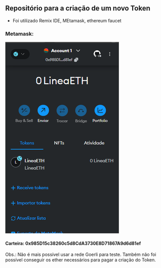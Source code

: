 ## Repositório para a criação de um novo Token

- Foi utilizado Remix IDE, MEtamask, ethereum faucet

### Metamask: 

![alt text](image.png)

#### Carteira: 0x985D15c38260c5d8CdA3730E8D71867A9d6d81ef

Obs.: Não é mais possível usar a rede Goerli para teste. Também não foi possível conseguir os ether necessários para pagar a criação do Token.